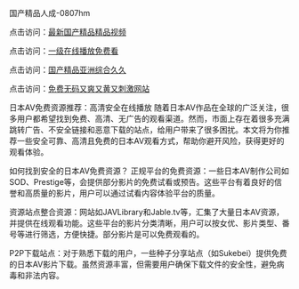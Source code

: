 国产精品人成-0807hm

点击访问：<a href="https://heiliao2dmwwy.pages.dev">最新国产精品精品视频</a>

点击访问：<a href="https://heiliaozj3tjd.pages.dev">一级在线播放免费看</a>

点击访问：<a href="https://heiliaoxwd5i8.pages.dev">国产精品亚洲综合久久</a>

点击访问：<a href="https://heiliaoe8ajia.pages.dev">免费无码又爽又黄又刺激网站</a>

日本AV免费资源推荐：高清安全在线播放
随着日本AV作品在全球的广泛关注，很多用户都希望找到免费、高清、无广告的观看渠道。然而，市面上存在着很多充满跳转广告、不安全链接和恶意下载的站点，给用户带来了很多困扰。本文将为你推荐一些安全可靠、高清且免费的日本AV观看方式，帮助你避开风险，获得更好的观看体验。

如何找到安全的日本AV免费资源？
正规平台的免费资源：一些日本AV制作公司如SOD、Prestige等，会提供部分影片的免费试看或预告。这些平台有着良好的信誉和高质量的影片，用户可以通过试看内容体验平台的质量。

资源站点整合资源：网站如JAVLibrary和Jable.tv等，汇集了大量日本AV资源，并提供在线观看功能。这些平台的影片分类清晰，用户可以按女优、影片类型、番号等进行筛选，方便快捷。部分影片是可以免费观看的。

P2P下载站点：对于熟悉下载的用户，一些种子分享站点（如Sukebei）提供免费的日本AV影片下载。虽然资源丰富，但需要用户确保下载文件的安全性，避免病毒和非法内容。

<span style="display:none;">[Canonical link](https://github.com/july4562/4567778 ）</span>
